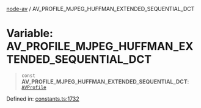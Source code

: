 [node-av](../globals.md) / AV\_PROFILE\_MJPEG\_HUFFMAN\_EXTENDED\_SEQUENTIAL\_DCT

# Variable: AV\_PROFILE\_MJPEG\_HUFFMAN\_EXTENDED\_SEQUENTIAL\_DCT

> `const` **AV\_PROFILE\_MJPEG\_HUFFMAN\_EXTENDED\_SEQUENTIAL\_DCT**: [`AVProfile`](../type-aliases/AVProfile.md)

Defined in: [constants.ts:1732](https://github.com/seydx/av/blob/f8631fc881b394300b1479f511d55cf1c370a87f/src/constants/constants.ts#L1732)
